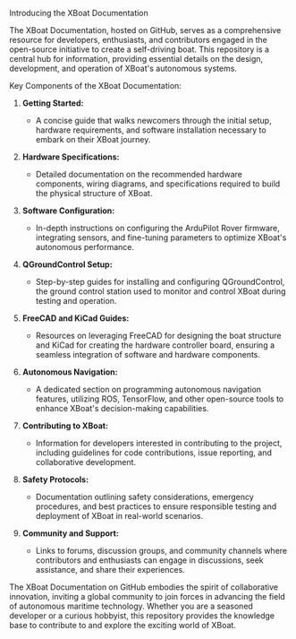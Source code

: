 Introducing the XBoat Documentation

The XBoat Documentation, hosted on GitHub, serves as a comprehensive resource for developers, enthusiasts, and contributors engaged in the open-source initiative to create a self-driving boat. This repository is a central hub for information, providing essential details on the design, development, and operation of XBoat's autonomous systems.

Key Components of the XBoat Documentation:

1. **Getting Started:**
   - A concise guide that walks newcomers through the initial setup, hardware requirements, and software installation necessary to embark on their XBoat journey.

2. **Hardware Specifications:**
   - Detailed documentation on the recommended hardware components, wiring diagrams, and specifications required to build the physical structure of XBoat.

3. **Software Configuration:**
   - In-depth instructions on configuring the ArduPilot Rover firmware, integrating sensors, and fine-tuning parameters to optimize XBoat's autonomous performance.

4. **QGroundControl Setup:**
   - Step-by-step guides for installing and configuring QGroundControl, the ground control station used to monitor and control XBoat during testing and operation.

5. **FreeCAD and KiCad Guides:**
   - Resources on leveraging FreeCAD for designing the boat structure and KiCad for creating the hardware controller board, ensuring a seamless integration of software and hardware components.

6. **Autonomous Navigation:**
   - A dedicated section on programming autonomous navigation features, utilizing ROS, TensorFlow, and other open-source tools to enhance XBoat's decision-making capabilities.

7. **Contributing to XBoat:**
   - Information for developers interested in contributing to the project, including guidelines for code contributions, issue reporting, and collaborative development.

8. **Safety Protocols:**
   - Documentation outlining safety considerations, emergency procedures, and best practices to ensure responsible testing and deployment of XBoat in real-world scenarios.

9. **Community and Support:**
   - Links to forums, discussion groups, and community channels where contributors and enthusiasts can engage in discussions, seek assistance, and share their experiences.

The XBoat Documentation on GitHub embodies the spirit of collaborative innovation, inviting a global community to join forces in advancing the field of autonomous maritime technology. Whether you are a seasoned developer or a curious hobbyist, this repository provides the knowledge base to contribute to and explore the exciting world of XBoat.
